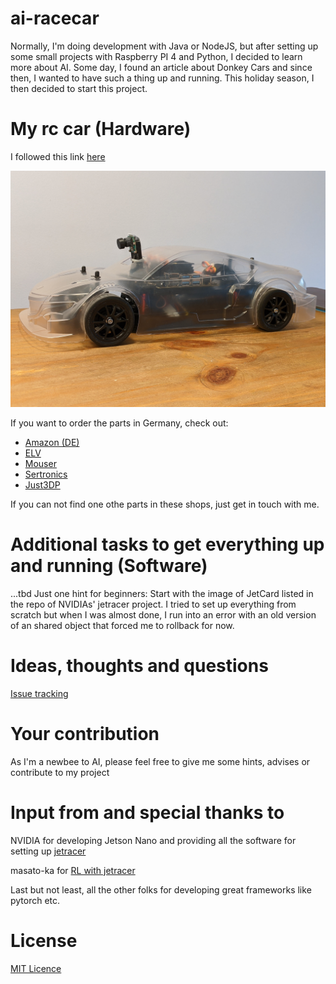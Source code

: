 # ai-racecar
Normally, I'm doing development with Java or NodeJS, but after setting up some small projects with Raspberry PI 4 and Python, I decided to learn more about AI.
Some day, I found an article about Donkey Cars and since then, I wanted to have such a thing up and running. This holiday season, I then decided to start this project.

# My rc car (Hardware)
I followed this link [here](https://github.com/NVIDIA-AI-IOT/jetracer/blob/master/docs/tamiya/bill_of_materials.md)

![Alt](/content/images/tamiya-tt-02-transparent2.jpg "My RC car")

If you want to order the parts in Germany, check out:
 - [Amazon (DE)](https://amazon.de)
 - [ELV](https://elv.com)
 - [Mouser](https://mouser.com)
 - [Sertronics](https://sertronics.shop)
 - [Just3DP](https://just3dp.com)

If you can not find one othe parts in these shops, just get in touch with me.

# Additional tasks to get everything up and running (Software)
...tbd
Just one hint for beginners: Start with the image of JetCard listed in the repo of NVIDIAs' jetracer project. I tried to set up everything from scratch but when I was almost done, I run into an error with an old version of an shared object that forced me to rollback for now.

# Ideas, thoughts and questions
[Issue tracking](https://github.com/jreinmuth/ai-racecar/issues)
# Your contribution
As I'm a newbee to AI, please feel free to give me some hints, advises or contribute to my project 
# Input from and special thanks to
NVIDIA for developing Jetson Nano and providing all the software for setting up [jetracer](https://github.com/NVIDIA-AI-IOT/jetracer)

masato-ka for [RL with jetracer](https://github.com/masato-ka/airc-rl-agent)

Last but not least, all the other folks for developing great frameworks like pytorch etc.

# License
[MIT Licence](/LICENSE)
